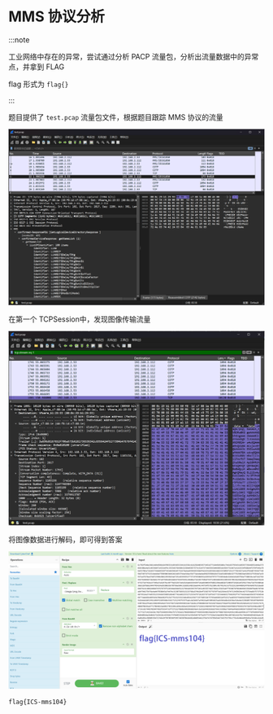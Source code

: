 # MMS 协议分析

:::note

工业网络中存在的异常，尝试通过分析 PACP 流量包，分析出流量数据中的异常点，并拿到 FLAG

flag 形式为 `flag{}`

:::

题目提供了 `test.pcap` 流量包文件，根据题目跟踪 MMS 协议的流量

![img](img/image_20241214-221418.png)

在第一个 TCPSession中，发现图像传输流量

![img](img/image_20241229-222950.png)

将图像数据进行解码，即可得到答案

![img](img/image_20241231-223142.png)

```flag
flag{ICS-mms104}
```
